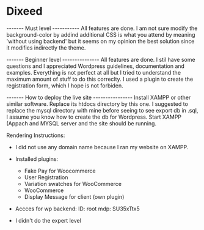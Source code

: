 # Dixeed
------- Must level -----------
All features are done. I am not sure modify the background-color by addind additional CSS is what you attend by meaning 'without using backend' but it seems on my opinion the best solution since it modifies indirectly the theme.


------- Beginner level ---------------
All features are done. I stil have some questions and I appreciated Wordpress guidelines, documentation and examples.
Everything is not perfect at all but I tried to understand the maximum amount of stuff to do this correclty.
I used a plugin to create the registration form, which I hope is not forbiden.

------- How to deploy the live site ----------------
Install XAMPP or other similar software. Replace its htdocs directory by this one. I suggested to replace the mysql directory with mine before seeing to see export db in .sql, I assume you know how to create the db for Wordpress. Start XAMPP (Appach and MYSQL server and the site should be running.

Rendering Instructions:
- I did not use any domain name because I ran my website on XAMPP.
- Installed plugins:
	- Fake Pay for Woocommerce
	- User Registration
	- Variation swatches for WooCommerce
	- WooCommerce
	- Display Message for client (own plugin)

- Accces for wp backend:
ID: root
mdp: SU35xTtx5

- I didn't do the expert level

